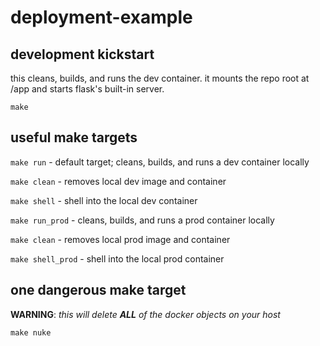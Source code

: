 # deployment-example

## development kickstart

this cleans, builds, and runs the dev container.
it mounts the repo root at /app and starts flask's built-in server.

```
make
```

## useful make targets

`make run` - default target; cleans, builds, and runs a dev container locally

`make clean` - removes local dev image and container

`make shell` - shell into the local dev container

`make run_prod` - cleans, builds, and runs a prod container locally

`make clean` - removes local prod image and container

`make shell_prod` - shell into the local prod container

## one dangerous make target

**WARNING**: *this will delete **ALL** of the docker objects on your host*

```
make nuke
```
